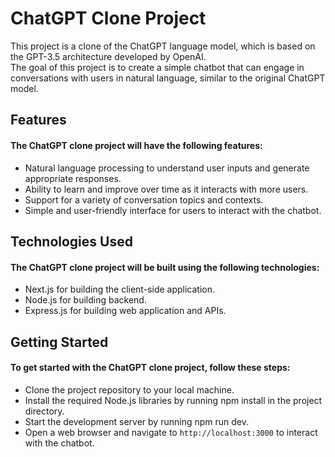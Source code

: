 # ChatGPT Clone Project

This project is a clone of the ChatGPT language model, which is based on the GPT-3.5 architecture developed by OpenAI.<br/>
The goal of this project is to create a simple chatbot that can engage in conversations with users in natural language, similar to the original ChatGPT model.


## Features
#### The ChatGPT clone project will have the following features:

- Natural language processing to understand user inputs and generate appropriate responses.
- Ability to learn and improve over time as it interacts with more users.
- Support for a variety of conversation topics and contexts.
- Simple and user-friendly interface for users to interact with the chatbot.


## Technologies Used
#### The ChatGPT clone project will be built using the following technologies:

- Next.js for building the client-side application.
- Node.js for building backend.
- Express.js for building web application and APIs.


## Getting Started
#### To get started with the ChatGPT clone project, follow these steps:

- Clone the project repository to your local machine.
- Install the required Node.js libraries by running npm install in the project directory.
- Start the development server by running npm run dev.
- Open a web browser and navigate to `http://localhost:3000` to interact with the chatbot.
